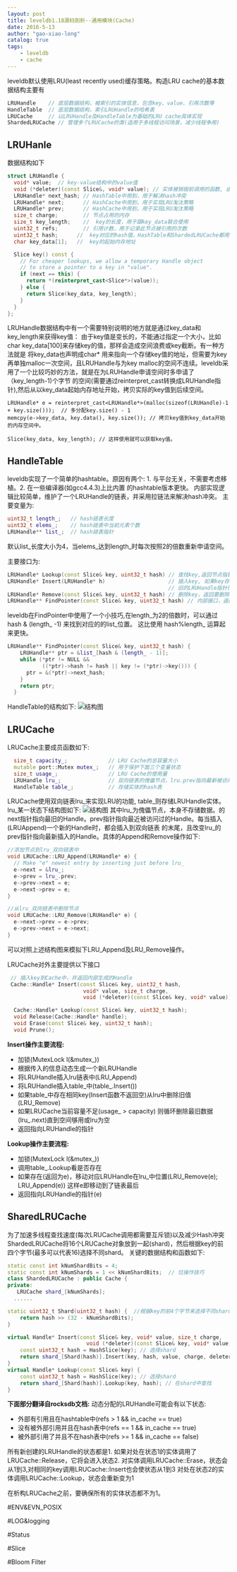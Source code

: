 ```yaml
---
layout: post
title: leveldb1.18源码剖析--通用模块(Cache)
date: 2016-5-13
author: "gao-xiao-long"
catalog: true
tags:
    - leveldb
    - cache
---
```


leveldb默认使用LRU(least recently used)缓存策略。构造LRU cache的基本数据结构主要有

```C++
LRUHandle    // 底层数据结构，被索引的实体信息，包含key、value、引用次数等
HandleTable  // 底层数据结构，索引LRUHandle的哈希表
LRUCache     // 以LRUHandle及HandleTable为基础的LRU cache具体实现
ShardedLRUCache // 管理多个LRUCache的类(适用于多线程访问场景，减少线程争用)
```

## LRUHanle

数据结构如下

```C++
struct LRUHandle {
  void* value;  // key-value结构中的value值
  void (*deleter)(const Slice&, void* value); // 实体被销毁前调用的函数, 由外部传入
  LRUHandle* next_hash; // HashTable中用到，用于解决hash冲突
  LRUHandle* next;      // HashCache中用到，用于实现LRU淘汰策略
  LRUHandle* prev;      // HashCache中用到，用于实现LRU淘汰策略
  size_t charge;        // 节点占用的内存
  size_t key_length;    //  key的长度，用于跟key_data联合使用
  uint32_t refs;        // 引用计数，用于记录此节点被引用的次数
  uint32_t hash;      //  key对应的hash值，HashTable和ShardedLRUCache都用得到
  char key_data[1];   //  key的起始内存地址

  Slice key() const {
    // For cheaper lookups, we allow a temporary Handle object
    // to store a pointer to a key in "value".
    if (next == this) {
      return *(reinterpret_cast<Slice*>(value));
    } else {
      return Slice(key_data, key_length);
    }
  }
};
```
LRUHandle数据结构中有一个需要特别说明的地方就是通过key_data和key_length来获得key值：
由于key值是变长的，不能通过指定一个大小，比如char key_data[100]来存储key的值，那样会造成空间浪费或key截断。有一种方法就是
将key_data也声明成char* 用来指向一个存储key值的地址，但需要为key再单独malloc一次空间，且LRUHandle与为key
malloc的空间不连续。leveldb采用了一个比较巧妙的方法，就是在为LRUHandle申请空间时多申请了（key_length-1)个字节
的空间(需要通过reinterpret_cast转换成LRUHandle指针),然后从以key_data起始内存地址开始，拷贝实际的key值到后续空间。

```
LRUHandle* e = reinterpret_cast<LRUHandle*>(malloc(sizeof(LRUHandle)-1 + key.size()));  // 多分配key.size() - 1
memcpy(e->key_data, key.data(), key.size()); // 拷贝key值到key_data开始的内存空间中。

Slice(key_data, key_length); // 这样使用就可以获取key值。

```



## HandleTable

leveldb实现了一个简单的hashtable。原因有两个: 1. 与平台无关，不需要考虑移植。2. 在一些编译器(如gcc4.4.3)上比内置
的hashtable版本更快。
内部实现逻辑比较简单，维护了一个LRUHandle的链表，并采用拉链法来解决hash冲突。
主要变量为:

```C++
uint32_t length_;   // hash链表长度
uint32_t elems_;    // hash链表中当前元素个数
LRUHandle** list_;  // hash链表指针
```
默认list_长度大小为4，当elems_达到length_时每次按照2的倍数重新申请空间。

主要接口为:

```C++
LRUHandle* Lookup(const Slice& key, uint32_t hash) // 查找key,返回节点指针
LRUHandle* Insert(LRUHandle* h)                    // 插入key, 如果key存在,返回NULL，否则返回key对应的
                                                   // 旧的LRUHandle指针(后续可以将其释放)
LRUHandle* Remove(const Slice& key, uint32_t hash) // 删除key，返回要删除的LRUHandle指针(后续可以将其释放)
LRUHandle** FindPointer(const Slice& key, uint32_t hash) // 内部接口，返回key在list_中的位置
```

leveldb在FindPointer中使用了一个小技巧,在length_为2的倍数时，可以通过 hash & (length_ -1) 来找到对应的的list_位置。
这比使用 hash%length_ 运算起来更快。

```C++
LRUHandle** FindPointer(const Slice& key, uint32_t hash) {
    LRUHandle** ptr = &list_[hash & (length_ - 1)];
    while (*ptr != NULL &&
           ((*ptr)->hash != hash || key != (*ptr)->key())) {
      ptr = &(*ptr)->next_hash;
    }
    return ptr;
  }
```
HandleTable的结构如下:
![结构图](/img/in-post/leveldb/hashtable.png)

## LRUCache

LRUCache主要成员函数如下:

```C++
  size_t capacity_;             // LRU Cache的总容量大小
  mutable port::Mutex mutex_;   // 用于保护下面三个变量状态
  size_t usage_;                // LRU Cache的使用量
  LRUHandle lru_;               // 双向链表的傀儡节点，lru.prev指向最新被访问过的实体，lru.next指向最旧的实体
  HandleTable table_;           // 存储实体的hash表
```

LRUCache使用双向链表lru_来实现LRU的功能, table_则存储LRUHandle实体。
lru_某一状态下结构图如下:
![结构图](/img/in-post/leveldb/lru.png)
其中lru_为傀儡节点，本身不存储数据。的next指针指向最旧的Handle。prev指针指向最近被访问过的Handle。每当插入(LRUAppend)一个新的Handle时，都会插入到双向链表
的末尾，且改变lru_的prev指针指向最新插入的Handle。具体的Append和Remove操作如下:

```C++
//添加节点到lru_双向链表中
void LRUCache::LRU_Append(LRUHandle* e) {
  // Make "e" newest entry by inserting just before lru_
  e->next = &lru_;
  e->prev = lru_.prev;
  e->prev->next = e;
  e->next->prev = e;
}

//从lru_双向链表中删除节点
void LRUCache::LRU_Remove(LRUHandle* e) {
  e->next->prev = e->prev;
  e->prev->next = e->next;
}
```

可以对照上述结构图来模拟下LRU_Append及LRU_Remove操作。

LRUCache对外主要提供以下接口

```C++
 // 插入key到Cache中，并返回内部生成的Handle
 Cache::Handle* Insert(const Slice& key, uint32_t hash,
                        void* value, size_t charge,
                        void (*deleter)(const Slice& key, void* value));

  Cache::Handle* Lookup(const Slice& key, uint32_t hash);
  void Release(Cache::Handle* handle);
  void Erase(const Slice& key, uint32_t hash);
  void Prune();

```

**Insert操作主要流程:**

* 加锁(MutexLock l(&mutex_))
* 根据传入的信息动态生成一个新LRUHandle
* 将LRUHandle插入lru链表中(LRU_Append)
* 将LRUHandle插入table_中(table_.Insert())
* 如果table_中存在相同key(Insert函数不返回空)从lru中删除旧值(LRU_Remove)
* 如果LRUCache当前容量不足(usage_ > capacity) 则循环删除最旧数据(lru_.next)直到空间够用或lru为空
* 返回指向LRUHandle的指针

**Lookup操作主要流程:**

* 加锁(MutexLock l(&mutex_))
* 调用table_.Lookup看是否存在
* 如果存在(返回为e)，移动对应LRUHandle在lru_中位置(LRU_Remove(e); LRU_Append(e)) 这样e即移动到了链表最后
* 返回指向LRUHandle的指针(e)

## SharedLRUCache

为了加速多线程查找速度(每次LRUCache调用都需要互斥锁)以及减少Hash冲突
ShardedLRUCache将16个LRUCache对象放到一起(shard)，然后根据key的前四个字节(最多可以代表16)选择不同shard。
关键的数据结构和函数如下:

```C++
static const int kNumShardBits = 4;
static const int kNumShards = 1 << kNumShardBits;  // 位操作技巧
class ShardedLRUCache : public Cache {
private:
   LRUCache shard_[kNumShards];
  ......

static uint32_t Shard(uint32_t hash) {  //根据key的前4个字节来选择不同shard
    return hash >> (32 - kNumShardBits);
}

virtual Handle* Insert(const Slice& key, void* value, size_t charge,
                         void (*deleter)(const Slice& key, void* value)) {
    const uint32_t hash = HashSlice(key); // 选择shard
    return shard_[Shard(hash)].Insert(key, hash, value, charge, deleter); //插入shard中
}
virtual Handle* Lookup(const Slice& key) {
    const uint32_t hash = HashSlice(key); // 选择shard
    return shard_[Shard(hash)].Lookup(key, hash); // 在shard中查找
}
```

**下面部分翻译自rocksdb文档:**
动态分配的LRUHandle可能会有以下状态:

* 外部有引用且在hashtable中(refs >  1 && in_cache == true)
* 没有被外部引用并且在hash表中(refs == 1 && in_cache == true)
* 被外部引用了并且不在hash表中(refs >= 1 && in_cache == false)

所有新创建的LRUHandle的状态都是1. 如果对处在状态1的实体调用了LRUCache::Release，它将会进入状态2.
对实体调用LRUCache::Erase，状态会从1到3,对相同的key调用LRUCache::Insert也会使状态从1到3
对处在状态2的实体调用LRUCache::Lookup，状态会重新变为1

在析构LRUCache之前，要确保所有的实体状态都不为1。

#ENV&EVN_POSIX

#LOG&logging

#Status

#Slice

#Bloom Filter
